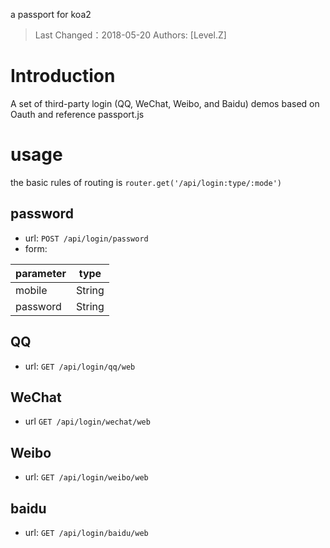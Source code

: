 a passport for koa2 

> Last Changed：2018-05-20
> Authors: [Level.Z]

# Introduction
A set of third-party login (QQ, WeChat, Weibo, and Baidu) demos based on Oauth and reference passport.js

# usage
the basic rules of routing is `router.get('/api/login:type/:mode')`

## password
* url: `POST /api/login/password`
* form: 

|parameter|type|
|-|-|
|mobile|String|
|password|String|

## QQ
* url: `GET /api/login/qq/web`

## WeChat 
* url `GET /api/login/wechat/web`

## Weibo 
* url: `GET /api/login/weibo/web`

## baidu
* url: `GET /api/login/baidu/web`
 
